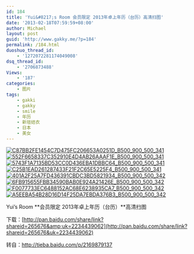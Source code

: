 ```yaml
---
id: 184
title: 'Yui&#8217;s Room 会员限定 2013年卓上年历（台历）高清扫图'
date: '2013-02-18T07:59:59+08:00'
author: Michael
layout: post
guid: 'http://www.gakky.me/?p=184'
permalink: /184.html
duoshuo_thread_id:
    - '1272072281174049008'
dsq_thread_id:
    - '2706873488'
Views:
    - '187'
categories:
    - 图片
tags:
    - gakki
    - gakky
    - smile
    - 年历
    - 新垣结衣
    - 日本
    - 美女
---
```


[![C87BB2FE1454C7D475FC206653A0251D_B500_900_500_341](http://www.yui-aragaki.org/wp-content/uploads/img/C87BB2FE1454C7D475FC206653A0251D_B500_900_500_341.jpeg)](http://www.yui-aragaki.org/wp-content/uploads/img/C87BB2FE1454C7D475FC206653A0251D_B1280_1280_1280_875.jpeg) [![552F6658337C352910E4D4AB26AAAF1E_B500_900_500_341](http://www.yui-aragaki.org/wp-content/uploads/img/552F6658337C352910E4D4AB26AAAF1E_B500_900_500_341.jpeg)](http://www.yui-aragaki.org/wp-content/uploads/img/552F6658337C352910E4D4AB26AAAF1E_B1280_1280_1280_875.jpeg) [![5743F1A7135BD53CC0D436EBA1DBBC64_B500_900_500_341](http://www.yui-aragaki.org/wp-content/uploads/img/5743F1A7135BD53CC0D436EBA1DBBC64_B500_900_500_341.jpeg)](http://www.yui-aragaki.org/wp-content/uploads/img/5743F1A7135BD53CC0D436EBA1DBBC64_B1280_1280_1280_875.jpeg) [![C25B1EAD261287433F21F2C65E5225F4_B500_900_500_341](http://www.yui-aragaki.org/wp-content/uploads/img/C25B1EAD261287433F21F2C65E5225F4_B500_900_500_341.jpeg)](http://www.yui-aragaki.org/wp-content/uploads/img/C25B1EAD261287433F21F2C65E5225F4_B1280_1280_1280_875.jpeg) [![401A2F25A7FD436391CBDC3BD5821934_B500_900_500_342](http://www.yui-aragaki.org/wp-content/uploads/img/401A2F25A7FD436391CBDC3BD5821934_B500_900_500_342.jpeg)](http://www.yui-aragaki.org/wp-content/uploads/img/401A2F25A7FD436391CBDC3BD5821934_B1280_1280_1280_877.jpeg) [![6FB915655FBB34590BAB0E924A21426E_B500_900_500_342](http://www.yui-aragaki.org/wp-content/uploads/img/6FB915655FBB34590BAB0E924A21426E_B500_900_500_342.jpeg)](http://www.yui-aragaki.org/wp-content/uploads/img/6FB915655FBB34590BAB0E924A21426E_B1280_1280_1280_877.jpeg) [![F0077733EC6488152AC68E6238935CA7_B500_900_500_342](http://www.yui-aragaki.org/wp-content/uploads/img/F0077733EC6488152AC68E6238935CA7_B500_900_500_342.jpeg)](http://www.yui-aragaki.org/wp-content/uploads/img/F0077733EC6488152AC68E6238935CA7_B1280_1280_1280_877.jpeg) [![A5EEBA54B28D16D14F25DA7EBDA376B3_B500_900_500_342](http://www.yui-aragaki.org/wp-content/uploads/img/A5EEBA54B28D16D14F25DA7EBDA376B3_B500_900_500_342.jpeg)](http://www.yui-aragaki.org/wp-content/uploads/img/A5EEBA54B28D16D14F25DA7EBDA376B3_B1280_1280_1280_877.jpeg)

Yui’s Room **会员限定 2013年卓上年历（台历）**高清扫图

下载：[http://pan.baidu.com/share/link?shareid=265676&amp;uk=2234439062](http://pan.baidu.com/share/link?shareid=265676&uk=2234439062)

转自：<http://tieba.baidu.com/p/2169879137>